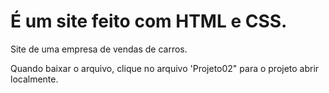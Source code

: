 # É um site feito com HTML e CSS.
 Site de uma empresa de vendas de carros.
 
 Quando baixar o arquivo, clique no arquivo 'Projeto02" para o projeto abrir localmente.
